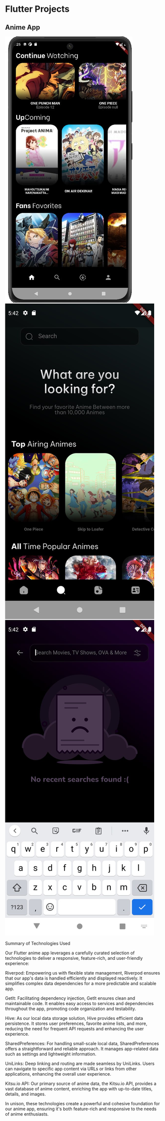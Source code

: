 # Flutter Projects

## Anime App

![Anime](images/anime-app-home1)
![Anime](images/anime-app-search1)
![Anime](images/anime-app-search2)

Summary of Technologies Used

Our Flutter anime app leverages a carefully curated selection of technologies to deliver a responsive, feature-rich, and user-friendly experience:

Riverpod: Empowering us with flexible state management, Riverpod ensures that our app's data is handled efficiently and displayed reactively. It simplifies complex data dependencies for a more predictable and scalable app.

GetIt: Facilitating dependency injection, GetIt ensures clean and maintainable code. It enables easy access to services and dependencies throughout the app, promoting code organization and testability.

Hive: As our local data storage solution, Hive provides efficient data persistence. It stores user preferences, favorite anime lists, and more, reducing the need for frequent API requests and enhancing the user experience.

SharedPreferences: For handling small-scale local data, SharedPreferences offers a straightforward and reliable approach. It manages app-related data such as settings and lightweight information.

UniLinks: Deep linking and routing are made seamless by UniLinks. Users can navigate to specific app content via URLs or links from other applications, enhancing the overall user experience.

Kitsu.io API: Our primary source of anime data, the Kitsu.io API, provides a vast database of anime content, enriching the app with up-to-date titles, details, and images.

In unison, these technologies create a powerful and cohesive foundation for our anime app, ensuring it's both feature-rich and responsive to the needs of anime enthusiasts.
